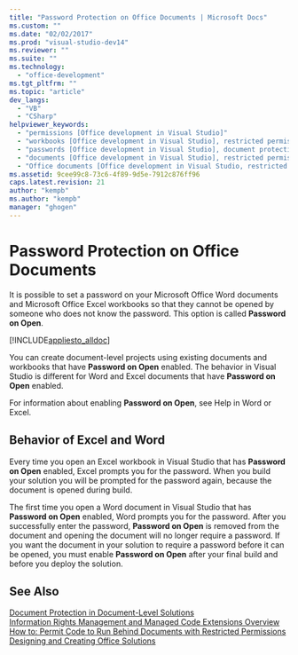 ```yaml
---
title: "Password Protection on Office Documents | Microsoft Docs"
ms.custom: ""
ms.date: "02/02/2017"
ms.prod: "visual-studio-dev14"
ms.reviewer: ""
ms.suite: ""
ms.technology: 
  - "office-development"
ms.tgt_pltfrm: ""
ms.topic: "article"
dev_langs: 
  - "VB"
  - "CSharp"
helpviewer_keywords: 
  - "permissions [Office development in Visual Studio]"
  - "workbooks [Office development in Visual Studio], restricted permissions"
  - "passwords [Office development in Visual Studio], document protections"
  - "documents [Office development in Visual Studio], restricted permissions"
  - "Office documents [Office development in Visual Studio, restricted permissions"
ms.assetid: 9cee99c8-73c6-4f89-9d5e-7912c876ff96
caps.latest.revision: 21
author: "kempb"
ms.author: "kempb"
manager: "ghogen"
---
```

# Password Protection on Office Documents
  It is possible to set a password on your Microsoft Office Word documents and Microsoft Office Excel workbooks so that they cannot be opened by someone who does not know the password. This option is called **Password on Open**.  
  
 [!INCLUDE[appliesto_alldoc](../vsto/includes/appliesto-alldoc-md.md)]  
  
 You can create document-level projects using existing documents and workbooks that have **Password on Open** enabled. The behavior in Visual Studio is different for Word and Excel documents that have **Password on Open** enabled.  
  
 For information about enabling **Password on Open**, see Help in Word or Excel.  
  
## Behavior of Excel and Word  
 Every time you open an Excel workbook in Visual Studio that has **Password on Open** enabled, Excel prompts you for the password. When you build your solution you will be prompted for the password again, because the document is opened during build.  
  
 The first time you open a Word document in Visual Studio that has **Password on Open** enabled, Word prompts you for the password. After you successfully enter the password, **Password on Open** is removed from the document and opening the document will no longer require a password. If you want the document in your solution to require a password before it can be opened, you must enable **Password on Open** after your final build and before you deploy the solution.  
  
## See Also  
 [Document Protection in Document-Level Solutions](../vsto/document-protection-in-document-level-solutions.md)   
 [Information Rights Management and Managed Code Extensions Overview](../vsto/information-rights-management-and-managed-code-extensions-overview.md)   
 [How to: Permit Code to Run Behind Documents with Restricted Permissions](../vsto/how-to-permit-code-to-run-behind-documents-with-restricted-permissions.md)   
 [Designing and Creating Office Solutions](../vsto/designing-and-creating-office-solutions.md)  
  
  